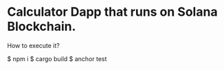 # Calculator Dapp that runs on Solana Blockchain.

How to execute it?

$ npm i 
$ cargo build
$ anchor test